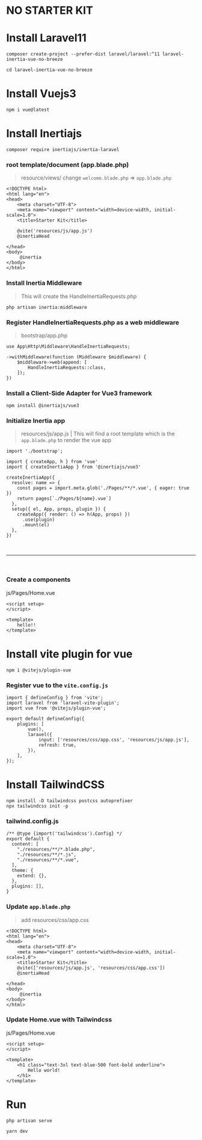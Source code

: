 # NO STARTER KIT

# Install Laravel11
```
composer create-project --prefer-dist laravel/laravel:^11 laravel-inertia-vue-no-breeze
```
```
cd laravel-inertia-vue-no-breeze
```
# Install Vuejs3
```
npm i vue@latest
```
# Install Inertiajs
```
composer require inertiajs/inertia-laravel
```
### root template/document (app.blade.php)
> resource/views/ change `welcome.blade.php` => `app.blade.php`

```
<!DOCTYPE html>
<html lang="en">
<head>
    <meta charset="UTF-8">
    <meta name="viewport" content="width=device-width, initial-scale=1.0">
    <title>Starter Kit</title>

    @vite('resources/js/app.js')
    @inertiaHead

</head>
<body>
     @inertia
</body>
</html>
```
### Install Inertia Middleware
> This will create the HandleInertiaRequests.php
```
php artisan inertia:middleware
```
### Register HandleInertiaRequests.php as a web middleware
> bootstrap/app.php
```
use App\Http\Middleware\HandleInertiaRequests;

->withMiddleware(function (Middleware $middleware) {
    $middleware->web(append: [
        HandleInertiaRequests::class,
    ]);
})
```

### Install a Client-Side Adapter for Vue3 framework
```
npm install @inertiajs/vue3
```

### Initialize Inertia app
> resources/js/app.js | This will find a root template which is the `app.blade.php` to render the vue app
```
import './bootstrap';

import { createApp, h } from 'vue'
import { createInertiaApp } from '@inertiajs/vue3'

createInertiaApp({
  resolve: name => {
    const pages = import.meta.glob('./Pages/**/*.vue', { eager: true })
    return pages[`./Pages/${name}.vue`]
  },
  setup({ el, App, props, plugin }) {
    createApp({ render: () => h(App, props) })
      .use(plugin)
      .mount(el)
  },
})
```
<br>
<hr>
<br>

### Create a components
js/Pages/Home.vue
```
<script setup>
</script>

<template>
    hello!!
</template>
```

# Install vite plugin for vue
```
npm i @vitejs/plugin-vue
```

### Register vue to the `vite.config.js`
```
import { defineConfig } from 'vite';
import laravel from 'laravel-vite-plugin';
import vue from '@vitejs/plugin-vue';

export default defineConfig({
    plugins: [
        vue(),
        laravel({
            input: ['resources/css/app.css', 'resources/js/app.js'],
            refresh: true,
        }),
    ],
});

```

# Install TailwindCSS

```
npm install -D tailwindcss postcss autoprefixer
npx tailwindcss init -p
```

### tailwind.config.js
```
/** @type {import('tailwindcss').Config} */
export default {
  content: [
    "./resources/**/*.blade.php",
    "./resources/**/*.js",
    "./resources/**/*.vue",
  ],
  theme: {
    extend: {},
  },
  plugins: [],
}
```
### Update `app.blade.php`
> add resources/css/app.css
```
<!DOCTYPE html>
<html lang="en">
<head>
    <meta charset="UTF-8">
    <meta name="viewport" content="width=device-width, initial-scale=1.0">
    <title>Starter Kit</title>
    @vite(['resources/js/app.js', 'resources/css/app.css'])
    @inertiaHead

</head>
<body>
     @inertia
</body>
</html>
```

### Update Home.vue with Tailwindcss
js/Pages/Home.vue
```
<script setup>
</script>

<template>
    <h1 class="text-3xl text-blue-500 font-bold underline">
        Hello world!
    </h1>
</template>
```

# Run

```
php artisan serve
```

```
yarn dev
```